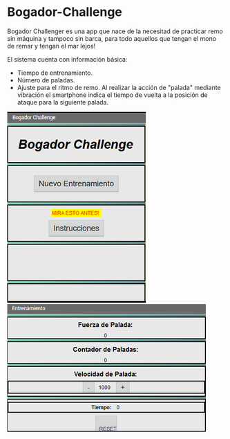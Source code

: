 # Bogador-Challenge
Bogador Challenger es una app que nace de la necesitad de practicar remo sin máquina y tampoco sin barca, para todo aquellos que tengan el mono de remar y tengan el mar lejos!

El sistema cuenta con información básica:
- Tiempo de entrenamiento.
- Número de paladas.
- Ajuste para el ritmo de remo.
Al realizar la acción de "palada" mediante vibración el smartphone indica el tiempo de vuelta a la posición de ataque para la siguiente palada.

![Esta es una imagen](https://github.com/secali/Bogador-Challenge/blob/main/Panalla%20Inicial.png?raw=true) ![Esta es una imagen](https://github.com/secali/Bogador-Challenge/blob/main/Pantalla%20de%20Entrenamiento.png?raw=true)
